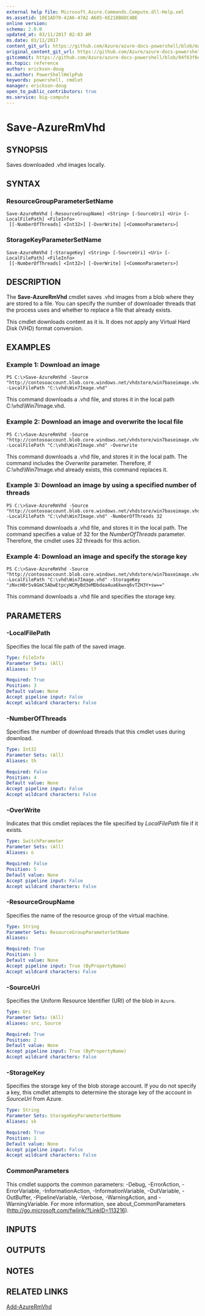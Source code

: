 ```yaml
---
external help file: Microsoft.Azure.Commands.Compute.dll-Help.xml
ms.assetid: 18E1AD70-42A6-47A2-A685-6E218B6DC4BE
online version:
schema: 2.0.0
updated_at: 03/11/2017 02:03 AM
ms.date: 03/11/2017
content_git_url: https://github.com/Azure/azure-docs-powershell/blob/master/azureps-cmdlets-docs/ResourceManager/AzureRM.Compute/v2.8.0/Save-AzureRmVhd.md
original_content_git_url: https://github.com/Azure/azure-docs-powershell/blob/master/azureps-cmdlets-docs/ResourceManager/AzureRM.Compute/v2.8.0/Save-AzureRmVhd.md
gitcommit: https://github.com/Azure/azure-docs-powershell/blob/04f63f6e685743ace2c57eb157574e34e8610b1c
ms.topic: reference
author: erickson-doug
ms.author: PowerShellHelpPub
keywords: powershell, cmdlet
manager: erickson-doug
open_to_public_contributors: true
ms.service: big-compute
---
```


# Save-AzureRmVhd

## SYNOPSIS
Saves downloaded .vhd images locally.

## SYNTAX

### ResourceGroupParameterSetName
```
Save-AzureRmVhd [-ResourceGroupName] <String> [-SourceUri] <Uri> [-LocalFilePath] <FileInfo>
 [[-NumberOfThreads] <Int32>] [-OverWrite] [<CommonParameters>]
```

### StorageKeyParameterSetName
```
Save-AzureRmVhd [-StorageKey] <String> [-SourceUri] <Uri> [-LocalFilePath] <FileInfo>
 [[-NumberOfThreads] <Int32>] [-OverWrite] [<CommonParameters>]
```

## DESCRIPTION
The **Save-AzureRmVhd** cmdlet saves .vhd images from a blob where they are stored to a file.
You can specify the number of downloader threads that the process uses and whether to replace a file that already exists.

This cmdlet downloads content as it is.
It does not apply any Virtual Hard Disk (VHD) format conversion.

## EXAMPLES

### Example 1: Download an image
```
PS C:\>Save-AzureRmVhd -Source "http://contosoaccount.blob.core.windows.net/vhdstore/win7baseimage.vhd" -LocalFilePath "C:\vhd\Win7Image.vhd"
```

This command downloads a .vhd file, and stores it in the local path C:\vhd\Win7Image.vhd.

### Example 2: Download an image and overwrite the local file
```
PS C:\>Save-AzureRmVhd -Source "http://contosoaccount.blob.core.windows.net/vhdstore/win7baseimage.vhd" -LocalFilePath "C:\vhd\Win7Image.vhd" -Overwrite
```

This command downloads a .vhd file, and stores it in the local path.
The command includes the *Overwrite* parameter.
Therefore, if C:\vhd\Win7Image.vhd already exists, this command replaces it.

### Example 3: Download an image by using a specified number of threads
```
PS C:\>Save-AzureRmVhd -Source "http://contosoaccount.blob.core.windows.net/vhdstore/win7baseimage.vhd" -LocalFilePath "C:\vhd\Win7Image.vhd" -NumberOfThreads 32
```

This command downloads a .vhd file, and stores it in the local path.
The command specifies a value of 32 for the *NumberOfThreads* parameter.
Therefore, the cmdlet uses 32 threads for this action.

### Example 4: Download an image and specify the storage key
```
PS C:\>Save-AzureRmVhd -Source "http://contosoaccount.blob.core.windows.net/vhdstore/win7baseimage.vhd" -LocalFilePath "C:\vhd\Win7Image.vhd" -StorageKey "zNvcH0r5vAGmC5AbwEtpcyWCMyBd3eMDbdaa4ua6kwxq6vTZH3Y+sw=="
```

This command downloads a .vhd file and specifies the storage key.

## PARAMETERS

### -LocalFilePath
Specifies the local file path of the saved image.

```yaml
Type: FileInfo
Parameter Sets: (All)
Aliases: lf

Required: True
Position: 3
Default value: None
Accept pipeline input: False
Accept wildcard characters: False
```

### -NumberOfThreads
Specifies the number of download threads that this cmdlet uses during download.

```yaml
Type: Int32
Parameter Sets: (All)
Aliases: th

Required: False
Position: 4
Default value: None
Accept pipeline input: False
Accept wildcard characters: False
```

### -OverWrite
Indicates that this cmdlet replaces the file specified by *LocalFilePath* file if it exists.

```yaml
Type: SwitchParameter
Parameter Sets: (All)
Aliases: o

Required: False
Position: 5
Default value: None
Accept pipeline input: False
Accept wildcard characters: False
```

### -ResourceGroupName
Specifies the name of the resource group of the virtual machine.

```yaml
Type: String
Parameter Sets: ResourceGroupParameterSetName
Aliases: 

Required: True
Position: 1
Default value: None
Accept pipeline input: True (ByPropertyName)
Accept wildcard characters: False
```

### -SourceUri
Specifies the Uniform Resource Identifier (URI) of the blob in `Azure`.

```yaml
Type: Uri
Parameter Sets: (All)
Aliases: src, Source

Required: True
Position: 2
Default value: None
Accept pipeline input: True (ByPropertyName)
Accept wildcard characters: False
```

### -StorageKey
Specifies the storage key of the blob storage account.
If you do not specify a key, this cmdlet attempts to determine the storage key of the account in *SourceUri* from Azure.

```yaml
Type: String
Parameter Sets: StorageKeyParameterSetName
Aliases: sk

Required: True
Position: 1
Default value: None
Accept pipeline input: False
Accept wildcard characters: False
```

### CommonParameters
This cmdlet supports the common parameters: -Debug, -ErrorAction, -ErrorVariable, -InformationAction, -InformationVariable, -OutVariable, -OutBuffer, -PipelineVariable, -Verbose, -WarningAction, and -WarningVariable. For more information, see about_CommonParameters (http://go.microsoft.com/fwlink/?LinkID=113216).

## INPUTS

## OUTPUTS

## NOTES

## RELATED LINKS

[Add-AzureRmVhd](./Add-AzureRMVhd.md)


